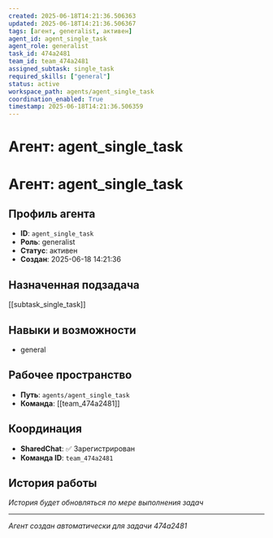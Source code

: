 ```yaml
---
created: 2025-06-18T14:21:36.506363
updated: 2025-06-18T14:21:36.506367
tags: [агент, generalist, активен]
agent_id: agent_single_task
agent_role: generalist
task_id: 474a2481
team_id: team_474a2481
assigned_subtask: single_task
required_skills: ["general"]
status: active
workspace_path: agents/agent_single_task
coordination_enabled: True
timestamp: 2025-06-18T14:21:36.506359
---
```


# Агент: agent_single_task

# Агент: agent_single_task

## Профиль агента

- **ID**: `agent_single_task`
- **Роль**: generalist
- **Статус**: активен
- **Создан**: 2025-06-18 14:21:36

## Назначенная подзадача

[[subtask_single_task]]

## Навыки и возможности

- general

## Рабочее пространство

- **Путь**: `agents/agent_single_task`
- **Команда**: [[team_474a2481]]

## Координация

- **SharedChat**: ✅ Зарегистрирован
- **Команда ID**: `team_474a2481`

## История работы

*История будет обновляться по мере выполнения задач*

---
*Агент создан автоматически для задачи 474a2481*
